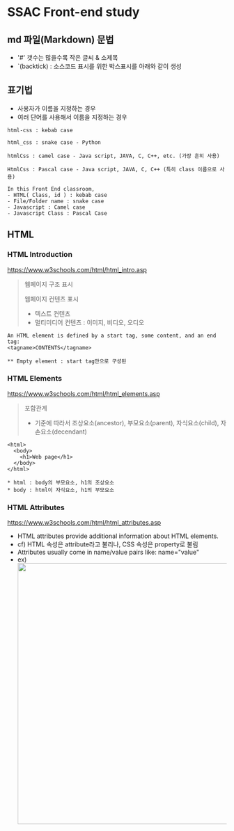 # SSAC Front-end study

## md 파일(Markdown) 문법
- '#' 갯수는 많을수록 작은 글씨 & 소제목
- `(backtick) : 소스코드 표시를 위한 박스표시를 아래와 같이 생성

## 표기법

- 사용자가 이름을 지정하는 경우
- 여러 단어를 사용해서 이름을 지정하는 경우

```
html-css : kebab case

html_css : snake case - Python

htmlCss : camel case - Java script, JAVA, C, C++, etc. (가장 흔히 사용)

HtmlCss : Pascal case - Java script, JAVA, C, C++ (특히 class 이름으로 사용)
```

```
In this Front End classroom, 
- HTML( Class, id ) : kebab case
- File/Folder name : snake case
- Javascript : Camel case
- Javascript Class : Pascal Case
```

## HTML

### HTML Introduction
https://www.w3schools.com/html/html_intro.asp

> 웹페이지 구조 표시
> 
> 웹페이지 컨텐츠 표시
> - 텍스트 컨텐츠
> - 멀티미디어 컨텐츠 : 이미지, 비디오, 오디오

```
An HTML element is defined by a start tag, some content, and an end tag:
<tagname>CONTENTS</tagname>

** Empty element : start tag만으로 구성된 
```

### HTML Elements
https://www.w3schools.com/html/html_elements.asp

> 포함관계
> - 기준에 따라서 조상요소(ancestor), 부모요소(parent), 자식요소(child), 자손요소(decendant)

```
<html>
  <body>
    <h1>Web page</h1>
  </body>
</html>

* html : body의 부모요소, h1의 조상요소
* body : html이 자식요소, h1의 부모요소
``` 

### HTML Attributes
https://www.w3schools.com/html/html_attributes.asp

- HTML attributes provide additional information about HTML elements.
- cf) HTML 속성은 attribute라고 불리나, CSS 속성은 property로 불림
- Attributes usually come in name/value pairs like: name="value"
- ex) <img src="img_girl.jpg" width="500" height="600">
